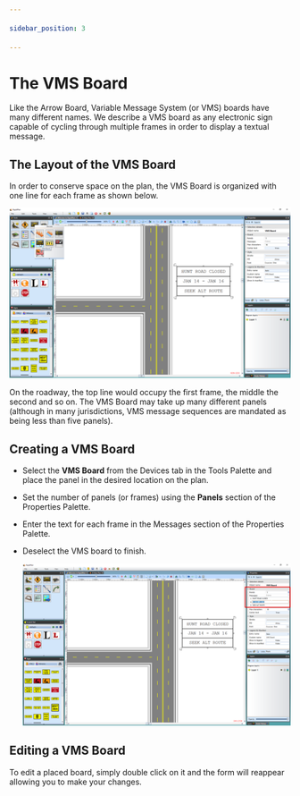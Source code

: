 ```yaml
---

sidebar_position: 3

---
```

# The VMS Board

Like the Arrow Board, Variable Message System (or VMS) boards have many different names. We describe a VMS board as any electronic sign capable of cycling through multiple frames in order to display a textual message.

## The Layout of the VMS Board

In order to conserve space on the plan, the VMS Board is organized with one line for each frame as shown below.

![The_VMS_Board_on_a_Plan](./assets/The_VMS_Board_on_a_Plan.png)

On the roadway, the top line would occupy the first frame, the middle the second and so on. The VMS Board may take up  many different panels (although in many jurisdictions, VMS message sequences are mandated as being less than five panels).

## Creating a VMS Board

- Select the **VMS Board** from the Devices tab in the Tools Palette and place the panel in the desired location on the plan.
- Set the number of panels (or frames) using the **Panels** section of the Properties Palette.
- Enter the text for each frame in the Messages section of the Properties Palette.
- Deselect the VMS board to finish.

    ![Creating_the_VMS_Board](./assets/Creating_the_VMS_Board.png)

## Editing a VMS Board

To edit a placed board, simply double click on it and the form will reappear allowing you to make your changes.
